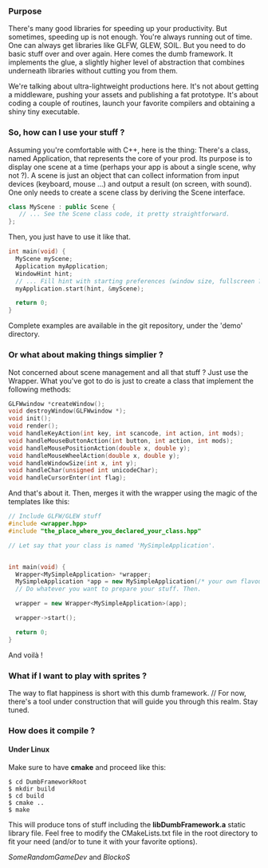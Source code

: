 ### Purpose
There's many good libraries for speeding up your productivity. But sometimes, speeding up is not enough. You're always running out of time. One can always get libraries like GLFW, GLEW, SOIL. But you need to do basic stuff over and over again. Here comes the dumb framework. It implements the glue, a slightly higher level of abstraction that combines underneath libraries without cutting you from them.

We're talking about ultra-lightweight productions here. It's not about getting a middleware, pushing your assets and publishing a fat prototype. It's about coding a couple of routines, launch your favorite compilers and obtaining a shiny tiny executable.

### So, how can I use your stuff ?
Assuming you're comfortable with C++, here is the thing: There's a class, named Application, that represents the core of your prod. Its purpose is to display one scene at a time (perhaps your app is about a single scene, why not ?). A scene is just an object that can collect information from input devices (keyboard, mouse ...) and output a result (on screen, with sound).
One only needs to create a scene class by deriving the Scene interface.

```cpp
class MyScene : public Scene {
   // ... See the Scene class code, it pretty straightforward.
};
```

Then, you just have to use it like that.

```cpp
int main(void) {
  MyScene myScene;
  Application myApplication;      
  WindowHint hint;
  // ... Fill hint with starting preferences (window size, fullscreen ?).
  myApplication.start(hint, &myScene);

  return 0;
}
```

Complete examples are available in the git repository, under the 'demo' directory.
### Or what about making things simplier ?
Not concerned about scene management and all that stuff ?
Just use the Wrapper.
What you've got to do is just to create a class that implement the following methods:
```cpp
GLFWwindow *createWindow();
void destroyWindow(GLFWwindow *);
void init();
void render();
void handleKeyAction(int key, int scancode, int action, int mods);
void handleMouseButtonAction(int button, int action, int mods);
void handleMousePositionAction(double x, double y);
void handleMouseWheelAction(double x, double y);
void handleWindowSize(int x, int y);
void handleChar(unsigned int unicodeChar);
void handleCursorEnter(int flag);
```
And that's about it. Then, merges it with the wrapper using the magic of the templates like this:
```cpp
// Include GLFW/GLEW stuff
#include <wrapper.hpp>
#include "the_place_where_you_declared_your_class.hpp"

// Let say that your class is named 'MySimpleApplication'.


int main(void) {
  Wrapper<MySimpleApplication> *wrapper;
  MySimpleApplication *app = new MySimpleApplication(/* your own flavour of constructor */);
  // Do whatever you want to prepare your stuff. Then.

  wrapper = new Wrapper<MySimpleApplication>(app);

  wrapper->start();

  return 0;
}
```

And voilà !

### What if I want to play with sprites ?
The way to flat happiness is short with this dumb framework.
// For now, there's a tool under construction that will guide you through this realm. Stay tuned.

### How does it compile ?

#### Under Linux

Make sure to have **cmake** and proceed like this:
```
$ cd DumbFrameworkRoot
$ mkdir build
$ cd build
$ cmake ..
$ make
``` 

This will produce tons of stuff including the **libDumbFramework.a** static library file. Feel free to modify the CMakeLists.txt file in the root directory to fit your need (and/or to tune it with your favorite options).


*SomeRandomGameDev* and *BlockoS*
